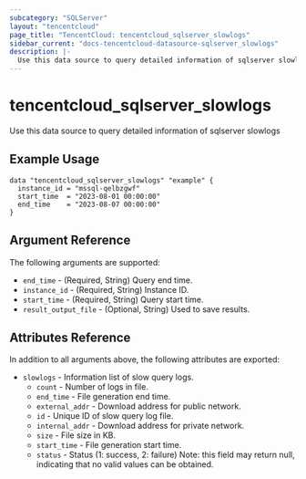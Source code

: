 ```yaml
---
subcategory: "SQLServer"
layout: "tencentcloud"
page_title: "TencentCloud: tencentcloud_sqlserver_slowlogs"
sidebar_current: "docs-tencentcloud-datasource-sqlserver_slowlogs"
description: |-
  Use this data source to query detailed information of sqlserver slowlogs
---
```


# tencentcloud_sqlserver_slowlogs

Use this data source to query detailed information of sqlserver slowlogs

## Example Usage

```hcl
data "tencentcloud_sqlserver_slowlogs" "example" {
  instance_id = "mssql-qelbzgwf"
  start_time  = "2023-08-01 00:00:00"
  end_time    = "2023-08-07 00:00:00"
}
```

## Argument Reference

The following arguments are supported:

* `end_time` - (Required, String) Query end time.
* `instance_id` - (Required, String) Instance ID.
* `start_time` - (Required, String) Query start time.
* `result_output_file` - (Optional, String) Used to save results.

## Attributes Reference

In addition to all arguments above, the following attributes are exported:

* `slowlogs` - Information list of slow query logs.
  * `count` - Number of logs in file.
  * `end_time` - File generation end time.
  * `external_addr` - Download address for public network.
  * `id` - Unique ID of slow query log file.
  * `internal_addr` - Download address for private network.
  * `size` - File size in KB.
  * `start_time` - File generation start time.
  * `status` - Status (1: success, 2: failure) Note: this field may return null, indicating that no valid values can be obtained.


